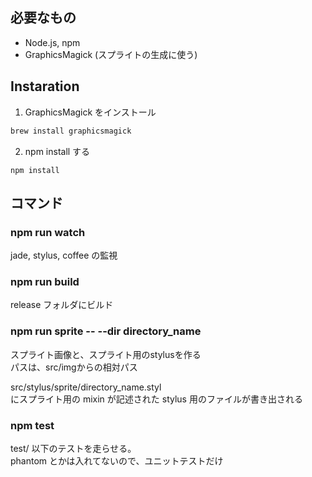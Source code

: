 ## 必要なもの
* Node.js, npm
* GraphicsMagick (スプライトの生成に使う)

## Instaration

1. GraphicsMagick をインストール
  ```sh
  brew install graphicsmagick
  ```

2. npm install する
  ```
  npm install
  ```

## コマンド

### npm run watch

jade, stylus, coffee の監視

### npm run build

release フォルダにビルド

### npm run sprite -- --dir directory_name

スプライト画像と、スプライト用のstylusを作る  
パスは、src/imgからの相対パス  

src/stylus/sprite/directory_name.styl  
にスプライト用の mixin が記述された stylus 用のファイルが書き出される  

### npm test

test/ 以下のテストを走らせる。  
phantom とかは入れてないので、ユニットテストだけ
